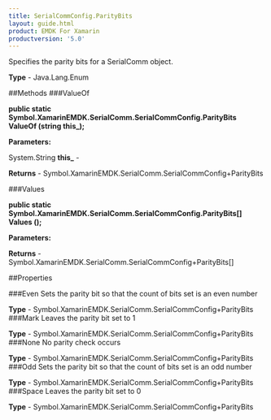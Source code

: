 ```yaml
---
title: SerialCommConfig.ParityBits
layout: guide.html
product: EMDK For Xamarin 
productversion: '5.0' 
---
```

Specifies the parity bits for a SerialComm object.

**Type** - Java.Lang.Enum

##Methods
###ValueOf

**public static Symbol.XamarinEMDK.SerialComm.SerialCommConfig.ParityBits ValueOf (string this_);**


        

**Parameters:**

System.String **this_**  - 
        

**Returns** - Symbol.XamarinEMDK.SerialComm.SerialCommConfig+ParityBits

###Values

**public static Symbol.XamarinEMDK.SerialComm.SerialCommConfig.ParityBits[] Values ();**


        

**Parameters:**

**Returns** - Symbol.XamarinEMDK.SerialComm.SerialCommConfig+ParityBits[]

##Properties

###Even
Sets the parity bit so that the count of bits set is an even number

**Type** - Symbol.XamarinEMDK.SerialComm.SerialCommConfig+ParityBits
###Mark
Leaves the parity bit set to 1

**Type** - Symbol.XamarinEMDK.SerialComm.SerialCommConfig+ParityBits
###None
No parity check occurs

**Type** - Symbol.XamarinEMDK.SerialComm.SerialCommConfig+ParityBits
###Odd
Sets the parity bit so that the count of bits set is an odd number

**Type** - Symbol.XamarinEMDK.SerialComm.SerialCommConfig+ParityBits
###Space
Leaves the parity bit set to 0

**Type** - Symbol.XamarinEMDK.SerialComm.SerialCommConfig+ParityBits
